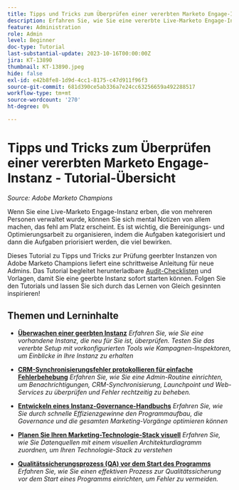 ```yaml
---
title: Tipps und Tricks zum Überprüfen einer vererbten Marketo Engage-Instanz
description: Erfahren Sie, wie Sie eine vererbte Live-Marketo Engage-Instanz optimieren und skalieren können.
feature: Administration
role: Admin
level: Beginner
doc-type: Tutorial
last-substantial-update: 2023-10-16T00:00:00Z
jira: KT-13890
thumbnail: KT-13890.jpeg
hide: false
exl-id: e42b8fe8-1d9d-4cc1-8175-c47d911f96f3
source-git-commit: 681d390ce5ab336a7e24cc63256659a492288517
workflow-type: tm+mt
source-wordcount: '270'
ht-degree: 0%

---
```


# Tipps und Tricks zum Überprüfen einer vererbten Marketo Engage-Instanz - Tutorial-Übersicht

*Source: Adobe Marketo Champions*

Wenn Sie eine Live-Marketo Engage-Instanz erben, die von mehreren Personen verwaltet wurde, können Sie sich mental Notizen von allem machen, das fehl am Platz erscheint. Es ist wichtig, die Bereinigungs- und Optimierungsarbeit zu organisieren, indem die Aufgaben kategorisiert und dann die Aufgaben priorisiert werden, die viel bewirken.

Dieses Tutorial zu Tipps und Tricks zur Prüfung geerbter Instanzen von Adobe Marketo Champions liefert eine schrittweise Anleitung für neue Admins. Das Tutorial begleitet herunterladbare [Audit-Checklisten](https://experienceleague.adobe.com/docs/marketo/using/getting-started-with-marketo/inheriting-a-marketo-engage-instance/where-to-start.html) und Vorlagen, damit Sie eine geerbte Instanz sofort starten können. Folgen Sie den Tutorials und lassen Sie sich durch das Lernen von Gleich gesinnten inspirieren! 

## Themen und Lerninhalte

* **[Überwachen einer geerbten Instanz](/help/tutorial-inherited-instance/audit-an-inherted-instance.md)**
  *Erfahren Sie, wie Sie eine vorhandene Instanz, die neu für Sie ist, überprüfen. Testen Sie das vererbte Setup mit vorkonfigurierten Tools wie Kampagnen-Inspektoren, um Einblicke in Ihre Instanz zu erhalten*

* **[CRM-Synchronisierungsfehler protokollieren für einfache Fehlerbehebung](/help/tutorial-inherited-instance/log-crm-sync-errors-for-easy-troubleshootig.md)**
  *Erfahren Sie, wie Sie eine Admin-Routine einrichten, um Benachrichtigungen, CRM-Synchronisierung, Launchpoint und Web-Services zu überprüfen und Fehler rechtzeitig zu beheben.*

* **[Entwickeln eines Instanz-Governance-Handbuchs](/help/tutorial-inherited-instance/develop-an-instance-governance-guide.md)**
  *Erfahren Sie, wie Sie durch schnelle Effizienzgewinne den Programmaufbau, die Governance und die gesamten Marketing-Vorgänge optimieren können*

* **[Planen Sie Ihren Marketing-Technologie-Stack visuell](/help/tutorial-inherited-instance/create-a-visual-data-flow-diagram.md)**
  *Erfahren Sie, wie Sie Datenquellen mit einem visuellen Architekturdiagramm zuordnen, um Ihren Technologie-Stack zu verstehen*

* **[Qualitätssicherungsprozess (QA) vor dem Start des Programms](/help/tutorial-inherited-instance/essential-program-pre-launch-qa.md)**
  *Erfahren Sie, wie Sie einen effektiven Prozess zur Qualitätssicherung vor dem Start eines Programms einrichten, um Fehler zu vermeiden.*
